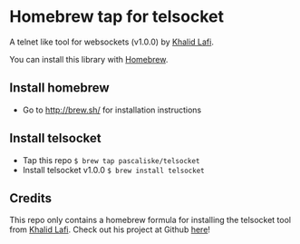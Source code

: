 # Homebrew tap for telsocket
A telnet like tool for websockets (v1.0.0) by [Khalid Lafi](https://github.com/lafikl).

You can install this library with [Homebrew](http://brew.sh).

## Install homebrew
- Go to http://brew.sh/ for installation instructions

## Install telsocket
- Tap this repo `$ brew tap pascaliske/telsocket`
- Install telsocket v1.0.0 `$ brew install telsocket`

## Credits
This repo only contains a homebrew formula for installing the telsocket tool from [Khalid Lafi](https://github.com/lafikl). Check out his project at Github [here](https://github.com/lafikl/telsocket/)!
